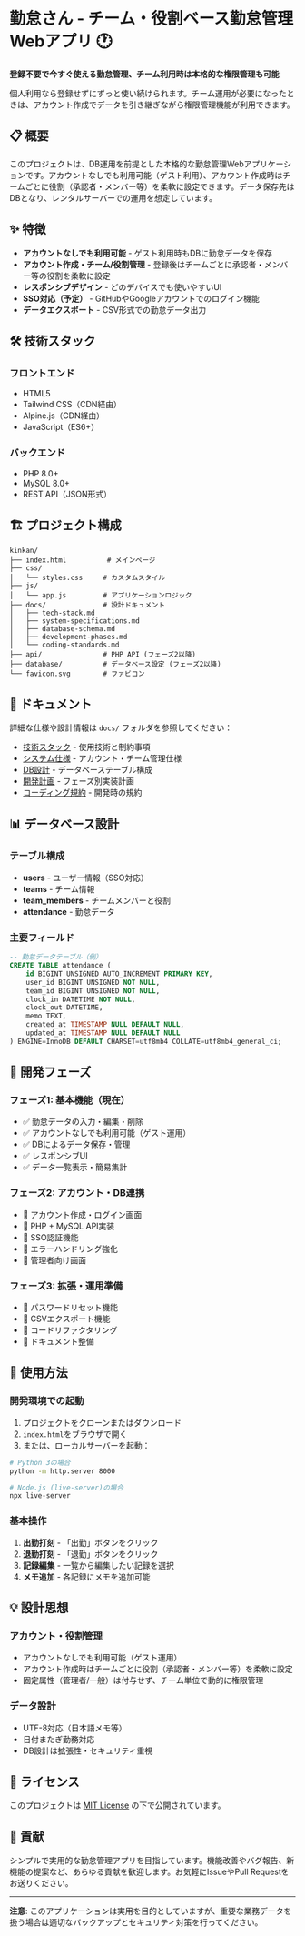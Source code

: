 
# 勤怠さん - チーム・役割ベース勤怠管理Webアプリ 🕐

**登録不要で今すぐ使える勤怠管理、チーム利用時は本格的な権限管理も可能**

個人利用なら登録せずにずっと使い続けられます。チーム運用が必要になったときは、アカウント作成でデータを引き継ぎながら権限管理機能が利用できます。

## 📋 概要

このプロジェクトは、DB運用を前提とした本格的な勤怠管理Webアプリケーションです。アカウントなしでも利用可能（ゲスト利用）、アカウント作成時はチームごとに役割（承認者・メンバー等）を柔軟に設定できます。データ保存先はDBとなり、レンタルサーバーでの運用を想定しています。

## ✨ 特徴

- **アカウントなしでも利用可能** - ゲスト利用時もDBに勤怠データを保存
- **アカウント作成・チーム/役割管理** - 登録後はチームごとに承認者・メンバー等の役割を柔軟に設定
- **レスポンシブデザイン** - どのデバイスでも使いやすいUI
- **SSO対応（予定）** - GitHubやGoogleアカウントでのログイン機能
- **データエクスポート** - CSV形式での勤怠データ出力

## 🛠️ 技術スタック

### フロントエンド
- HTML5
- Tailwind CSS（CDN経由）
- Alpine.js（CDN経由）
- JavaScript（ES6+）

### バックエンド
- PHP 8.0+
- MySQL 8.0+
- REST API（JSON形式）

## 🏗️ プロジェクト構成

```text
kinkan/
├── index.html          # メインページ
├── css/
│   └── styles.css     # カスタムスタイル
├── js/
│   └── app.js         # アプリケーションロジック
├── docs/              # 設計ドキュメント
│   ├── tech-stack.md
│   ├── system-specifications.md
│   ├── database-schema.md
│   ├── development-phases.md
│   └── coding-standards.md
├── api/               # PHP API (フェーズ2以降)
├── database/          # データベース設定 (フェーズ2以降)
└── favicon.svg        # ファビコン
```

## 📖 ドキュメント

詳細な仕様や設計情報は `docs/` フォルダを参照してください：

- [技術スタック](./docs/tech-stack.md) - 使用技術と制約事項
- [システム仕様](./docs/system-specifications.md) - アカウント・チーム管理仕様
- [DB設計](./docs/database-schema.md) - データベーステーブル構成
- [開発計画](./docs/development-phases.md) - フェーズ別実装計画
- [コーディング規約](./docs/coding-standards.md) - 開発時の規約

## 📊 データベース設計

### テーブル構成

- **users** - ユーザー情報（SSO対応）
- **teams** - チーム情報
- **team_members** - チームメンバーと役割
- **attendance** - 勤怠データ

### 主要フィールド

```sql
-- 勤怠データテーブル（例）
CREATE TABLE attendance (
    id BIGINT UNSIGNED AUTO_INCREMENT PRIMARY KEY,
    user_id BIGINT UNSIGNED NOT NULL,
    team_id BIGINT UNSIGNED NOT NULL,
    clock_in DATETIME NOT NULL,
    clock_out DATETIME,
    memo TEXT,
    created_at TIMESTAMP NULL DEFAULT NULL,
    updated_at TIMESTAMP NULL DEFAULT NULL
) ENGINE=InnoDB DEFAULT CHARSET=utf8mb4 COLLATE=utf8mb4_general_ci;
```

## 🚀 開発フェーズ

### フェーズ1: 基本機能（現在）
- ✅ 勤怠データの入力・編集・削除
- ✅ アカウントなしでも利用可能（ゲスト運用）
- ✅ DBによるデータ保存・管理
- ✅ レスポンシブUI
- ✅ データ一覧表示・簡易集計

### フェーズ2: アカウント・DB連携
- 🔲 アカウント作成・ログイン画面
- 🔲 PHP + MySQL API実装
- 🔲 SSO認証機能
- 🔲 エラーハンドリング強化
- 🔲 管理者向け画面

### フェーズ3: 拡張・運用準備
- 🔲 パスワードリセット機能
- 🔲 CSVエクスポート機能
- 🔲 コードリファクタリング
- 🔲 ドキュメント整備

## 🎯 使用方法

### 開発環境での起動

1. プロジェクトをクローンまたはダウンロード
2. `index.html`をブラウザで開く
3. または、ローカルサーバーを起動：

```bash
# Python 3の場合
python -m http.server 8000

# Node.js (live-server)の場合
npx live-server
```

### 基本操作

1. **出勤打刻** - 「出勤」ボタンをクリック
2. **退勤打刻** - 「退勤」ボタンをクリック
3. **記録編集** - 一覧から編集したい記録を選択
4. **メモ追加** - 各記録にメモを追加可能

## 💡 設計思想

### アカウント・役割管理

- アカウントなしでも利用可能（ゲスト運用）
- アカウント作成時はチームごとに役割（承認者・メンバー等）を柔軟に設定
- 固定属性（管理者/一般）は付与せず、チーム単位で動的に権限管理

### データ設計

- UTF-8対応（日本語メモ等）
- 日付またぎ勤務対応
- DB設計は拡張性・セキュリティ重視

## 📝 ライセンス

このプロジェクトは [MIT License](LICENSE) の下で公開されています。

## 🤝 貢献

シンプルで実用的な勤怠管理アプリを目指しています。機能改善やバグ報告、新機能の提案など、あらゆる貢献を歓迎します。お気軽にIssueやPull Requestをお送りください。

---

**注意**: このアプリケーションは実用を目的としていますが、重要な業務データを扱う場合は適切なバックアップとセキュリティ対策を行ってください。
